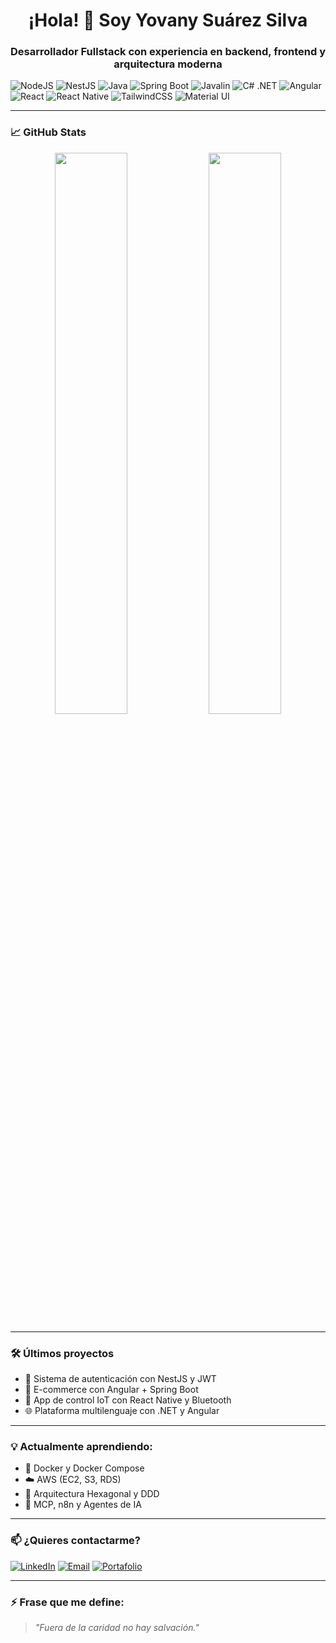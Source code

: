 <h1 align="center">¡Hola! 👋 Soy Yovany Suárez Silva </h1>
<h3 align="center">Desarrollador Fullstack con experiencia en backend, frontend y arquitectura moderna</h3>

![NodeJS](https://img.shields.io/badge/-Node.js-339933?style=flat&logo=node.js&logoColor=white)
![NestJS](https://img.shields.io/badge/-NestJS-E0234E?style=flat&logo=nestjs&logoColor=white)
![Java](https://img.shields.io/badge/-Java-007396?style=flat&logo=java)
![Spring Boot](https://img.shields.io/badge/-Spring%20Boot-6DB33F?style=flat&logo=spring-boot)
![Javalin](https://img.shields.io/badge/-Javalin-222222?style=flat&logo=java)
![C# .NET](https://img.shields.io/badge/-CSharp%20.NET-512BD4?style=flat&logo=dotnet&logoColor=white)
![Angular](https://img.shields.io/badge/-Angular-DD0031?style=flat&logo=angular&logoColor=white)
![React](https://img.shields.io/badge/-React-61DAFB?style=flat&logo=react&logoColor=black)
![React Native](https://img.shields.io/badge/-React%20Native-61DAFB?style=flat&logo=react&logoColor=black)
![TailwindCSS](https://img.shields.io/badge/-Tailwind%20CSS-06B6D4?style=flat&logo=tailwindcss)
![Material UI](https://img.shields.io/badge/-Material%20UI-007FFF?style=flat&logo=mui&logoColor=white)


---

### 📈 GitHub Stats

<p align="center">
  <img src="https://github-readme-stats.vercel.app/api?username=desobsesor&show_icons=true&theme=radical" width="48%" />
  <img src="https://github-readme-stats.vercel.app/api/top-langs/?username=desobsesor&layout=compact&theme=radical" width="48%" />
</p>

---

### 🛠 Últimos proyectos
- 🔐 Sistema de autenticación con NestJS y JWT
- 🛒 E-commerce con Angular + Spring Boot
- 📱 App de control IoT con React Native y Bluetooth
- 🌐 Plataforma multilenguaje con .NET y Angular

---

### 💡 Actualmente aprendiendo:
- 🐳 Docker y Docker Compose
- ☁️ AWS (EC2, S3, RDS)
- 🧱 Arquitectura Hexagonal y DDD
- 🚀 MCP, n8n y Agentes de IA

---

### 📫 ¿Quieres contactarme?

[![LinkedIn](https://img.shields.io/badge/-LinkedIn-0077B5?style=flat&logo=linkedin&logoColor=white)](https://www.linkedin.com/in/yovany-su%C3%A1rez-silva-78202029)
[![Email](https://img.shields.io/badge/-Email-EA4335?style=flat&logo=gmail&logoColor=white)](mailto:yovanysuarezsilva@gmail.com)
[![Portafolio](https://img.shields.io/badge/-Portafolio-000?style=flat&logo=firefox-browser&logoColor=white)](https://desobsesor.github.io/portfolio-web)

---

### ⚡ Frase que me define:
> _"Fuera de la caridad no hay salvación."_
<!--
**desobsesor/desobsesor** is a ✨ _special_ ✨ repository because its `README.md` (this file) appears on your GitHub profile.

Here are some ideas to get you started:

- 🔭 I’m currently working on ...
- 🌱 I’m currently learning ...
- 👯 I’m looking to collaborate on ...
- 🤔 I’m looking for help with ...
- 💬 Ask me about ...
- 📫 How to reach me: ...
- 😄 Pronouns: ...
- ⚡ Fun fact: ...
-->
